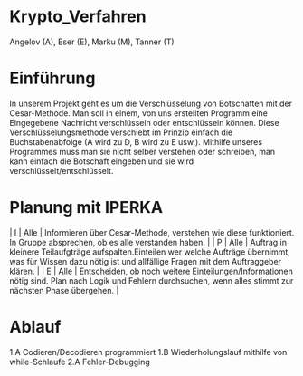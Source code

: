 # Krypto_Verfahren

Angelov (A), Eser (E), Marku (M), Tanner (T)


# Einführung

In unserem Projekt geht es um die Verschlüsselung von Botschaften mit der Cesar-Methode. Man soll in einem, von uns erstellten Programm eine Eingegebene Nachricht verschlüsseln oder entschlüsseln können. Diese Verschlüsselungsmethode verschiebt im Prinzip einfach die Buchstabenabfolge (A wird zu D, B wird zu E usw.). Mithilfe unseres Programmes muss man sie nicht selber verstehen oder schreiben, man kann einfach die Botschaft eingeben und sie wird verschlüsselt/entschlüsselt.

# Planung mit IPERKA

| I | Alle | Informieren über Cesar-Methode, verstehen wie diese funktioniert. In Gruppe absprechen, ob es alle verstanden haben. |
| P | Alle | Auftrag in kleinere Teilaufgträge aufspalten.Einteilen wer welche Aufträge übernimmt, was für Wissen dazu nötig ist und allfällige Fragen mit dem Auftraggeber klären. |
| E | Alle | Entscheiden, ob noch weitere Einteilungen/Informationen nötig sind. Plan nach Logik und Fehlern durchsuchen, wenn alles stimmt zur nächsten Phase übergehen. |









# Ablauf

1.A Codieren/Decodieren programmiert
1.B Wiederholungslauf mithilfe von while-Schlaufe
2.A Fehler-Debugging
